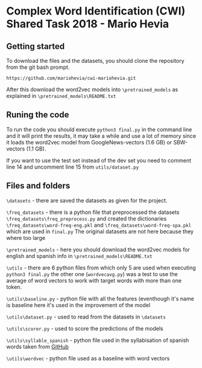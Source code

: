 # Complex Word Identification (CWI) Shared Task 2018 - Mario Hevia

## Getting started
To download the files and the datasets, you should clone the repository from the git bash prompt.

    https://github.com/mariohevia/cwi-mariohevia.git

After this download the word2vec models into `\pretrained_models` as explained in `\pretrained_models\README.txt`

## Runing the code

To run the code you should execute `python3 final.py` in the command line and it will print the results, it may take a while and use a lot of memory since it loads the word2vec model from GoogleNews-vectors (1.6 GB) or SBW-vectors (1.1 GB).

If you want to use the test set instead of the dev set you need to comment line 14 and uncomment line 15 from `utils/dataset.py`

## Files and folders

`\datasets` - there are saved the datasets as given for the project.

`\freq_datasets` - there is a python file that preprocessed the datasets `\freq_datasets\freq_preprocess.py` and created the dictionaries `\freq_datasets\word-freq-eng.pkl` and `\freq_datasets\word-freq-spa.pkl` which are used in `final.py` The original datasets are not here because they where too large

`\pretrained_models` - here you should download the word2vec models for english and spanish info in `\pretrained_models\README.txt`

`\utils` - there are 6 python files from which only 5 are used when executing `python3 final.py` the other one (`wordvecavg.py`) was a test to use the average of word vectors to work with target words with more than one token.

`\utils\baseline.py` - python file with all the features (eventhough it's name is baseline here it's used in the improvement of the model

`\utils\dataset.py` - used to read from the datasets in `\datasets`

`\utils\scorer.py` - used to score the predictions of the models

`\utils\syllable_spanish` - python file used in the syllabisation of spanish words taken from [GitHub](https://github.com/mabodo/sibilizador/blob/master/Silabizator.ipynb)

`\utils\wordvec` - python file used as a baseline with word vectors
